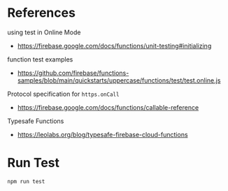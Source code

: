 
# References
using test in Online Mode
* https://firebase.google.com/docs/functions/unit-testing#initializing

function test examples
* https://github.com/firebase/functions-samples/blob/main/quickstarts/uppercase/functions/test/test.online.js

Protocol specification for `https.onCall`
* https://firebase.google.com/docs/functions/callable-reference 

Typesafe Functions
* https://leolabs.org/blog/typesafe-firebase-cloud-functions


# Run Test
```bash
npm run test

```

